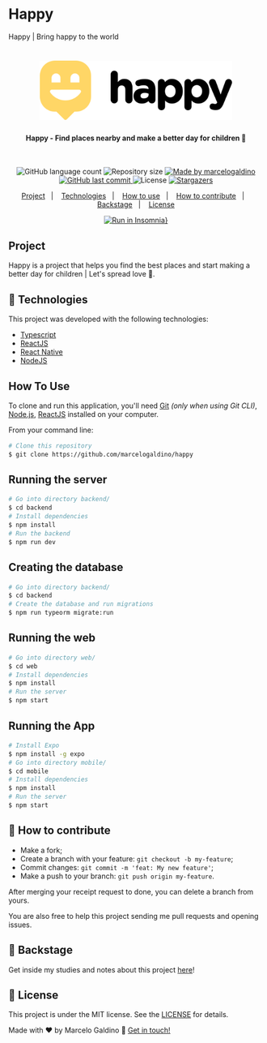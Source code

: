 # Happy
Happy | Bring happy to the world

<h1 align="center">
    <img alt="" title="#Happy" src="./web/src/images/logo-readme.svg" width="380px" />
</h1>

<h4 align="center"> 
	Happy - Find places nearby and make a better day for children 💜
</h4>
<br/>
<p align="center">
  <img alt="GitHub language count" src="https://img.shields.io/github/languages/count/marcelogaldino/happy?color=%2304D361">

  <img alt="Repository size" src="https://img.shields.io/github/repo-size/marcelogaldino/happy">
	
  <a href="https://www.linkedin.com/in/marcelogaldino/">
    <img alt="Made by marcelogaldino" src="https://img.shields.io/badge/made%20by-marcelogaldino-%2304D361">
  </a>

  <a href="https://github.com/marcelogaldino/happy/commits/master">
    <img alt="GitHub last commit" src="https://img.shields.io/github/last-commit/marcelogaldino/happy">
  </a>

  <img alt="License" src="https://img.shields.io/badge/license-MIT-brightgreen">
   <a href="https://github.com/marcelogaldino/happy/stargazers">
    <img alt="Stargazers" src="https://img.shields.io/github/stars/marcelogaldino/happy?style=social">
  </a>
</p>

<p align="center">
  <a href="#project">Project</a>&nbsp;&nbsp;&nbsp;|&nbsp;&nbsp;&nbsp;
  <a href="#rocket-Technologies">Technologies</a>&nbsp;&nbsp;&nbsp;|&nbsp;&nbsp;&nbsp;
  <a href="#how-to-use">How to use</a>&nbsp;&nbsp;&nbsp;|&nbsp;&nbsp;&nbsp;
  <a href="#-how-to-contribute">How to contribute</a>&nbsp;&nbsp;&nbsp;|&nbsp;&nbsp;&nbsp;
  <a href="#-backstage">Backstage</a>&nbsp;&nbsp;&nbsp;|&nbsp;&nbsp;&nbsp;
  <a href="#memo-license">License</a>
</p>

<div align="center">

[![Run in Insomnia}](https://insomnia.rest/images/run.svg)](https://insomnia.rest/run/?label=Happy%20API&uri=C%3A%5CDisk%5Chappy%5Cbackend%5CInsomniaWorkspaceHappy.json)
</div>
	
## Project

Happy is a project that helps you find the best places and start making a better day for children | Let's spread love 💜.

## :rocket: Technologies

This project was developed with the following technologies:

- [Typescript][typescript]
- [ReactJS][react]
- [React Native][react-native]
- [NodeJS][Node]

## How To Use

To clone and run this application, you'll need [Git](https://git-scm.com) *(only when using Git CLI)*, [Node.js](https://nodejs.org/), [ReactJS](https://reactjs.org/) installed on your computer.

From your command line:

```bash
# Clone this repository
$ git clone https://github.com/marcelogaldino/happy
```
## Running the server

```bash
# Go into directory backend/
$ cd backend
# Install dependencies
$ npm install
# Run the backend
$ npm run dev
```
## Creating the database
```bash
# Go into directory backend/
$ cd backend
# Create the database and run migrations
$ npm run typeorm migrate:run
```

## Running the web

```bash
# Go into directory web/
$ cd web
# Install dependencies
$ npm install
# Run the server
$ npm start
```

## Running the App

```bash
# Install Expo
$ npm install -g expo
# Go into directory mobile/
$ cd mobile
# Install dependencies
$ npm install
# Run the server
$ npm start
```

## 🤔 How to contribute

- Make a fork;
- Create a branch with your feature: `git checkout -b my-feature`;
- Commit changes: `git commit -m 'feat: My new feature'`;
- Make a push to your branch: `git push origin my-feature`.

After merging your receipt request to done, you can delete a branch from yours.

You are also free to help this project sending me pull requests and opening issues.

## 📖 Backstage

Get inside my studies and notes about this project [here](https://www.notion.so/NLW-9b50a64ebfa940738a2ecea7db508e24)!

## :memo: License

This project is under the MIT license. See the [LICENSE](https://github.com/marcelogaldino/happy/blob/main/LICENSE) for details.


Made with ♥ by Marcelo Galdino :wave: [Get in touch!](https://www.linkedin.com/in/marcelogaldino/)

[typescript]: https://www.typescriptlang.org/
[react]: https://reactjs.org/
[react-native]: https://reactnative.dev/
[Node]: https://nodejs.org/
